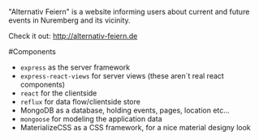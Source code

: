 "Alternativ Feiern" is a website informing users about current and future events in Nuremberg and its vicinity. 

Check it out: http://alternativ-feiern.de

#Components

- `express` as the server framework
- `express-react-views` for server views (these aren´t real react components)
- `react` for the clientside
- `reflux` for data flow/clientside store
- MongoDB as a database, holding events, pages, location etc...
- `mongoose` for modeling the application data
- MaterializeCSS as a CSS framework, for a nice material designy look


